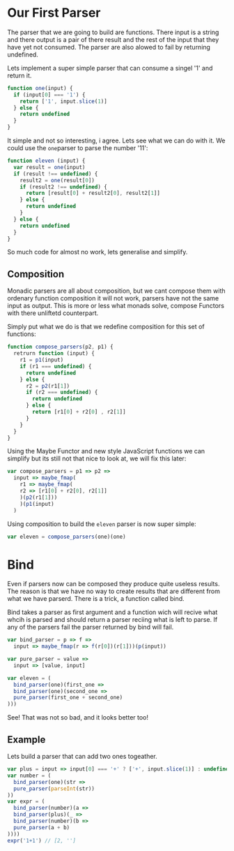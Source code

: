 # Our First Parser

The parser that we are going to build are functions. There input is a string and there output is a pair of there result and the rest of the input that they have yet not consumed. The parser are also alowed to fail by returning undefined.

Lets implement a super simple parser that can consume a singel '1' and return it.

``` js
function one(input) {
  if (input[0] === '1') {
    return ['1', input.slice(1)]
  } else {
    return undefined
  }
}
```

It simple and not so interesting, i agree. Lets see what we can do with it. We could use the `one`parser to  parse the number '11':

``` js
function eleven (input) {
  var result = one(input)
  if (result !== undefined) {
    result2 = one(result[0])
    if (result2 !== undefined) {
      return [result[0] + result2[0], result2[1]]
    } else {
      return undefined
    }
  } else {
    return undefined
  }
}
```

So much code for almost no work, lets generalise and simplify.

## Composition

Monadic parsers are all about composition, but we cant compose them with ordenary function composition it will not work, parsers have not the same input as output. This is more or less what monads solve, compose Functors with there unliftetd counterpart.

Simply put what we do is that we redefine composition for this set of functions:

``` js
function compose_parsers(p2, p1) {
  retrurn function (input) {
    r1 = p1(input)
    if (r1 === undefined) {
      return undefined
    } else {
      r2 = p2(r1[1])
      if (r2 === undefined) {
        return undefined
      } else {
        return [r1[0] + r2[0] , r2[1]]
      }
    }
  }
}
```

Using the Maybe Functor and new style JavaScript functions we can simplify but its still not that nice to look at, we will fix this later:

``` js
var compose_parsers = p1 => p2 =>
  input => maybe_fmap(
    r1 => maybe_fmap(
    r2 => [r1[0] + r2[0], r2[1]]
    )(p2(r1[1]))
    )(p1(input)
  )
```

Using composition to build the `eleven` parser is now super simple:

``` js
var eleven = compose_parsers(one)(one)
```


# Bind

Even if parsers now can be composed they produce quite useless results. The reason is that we have no way to create results that are different from what we have parserd. There is a trick, a function called bind.


Bind takes a parser as first argument and a function wich will recive what whcih is parsed and should return a parser reciing what is left to parse. If any of the parsers fail the parser returned by bind will fail.

``` js
var bind_parser = p => f =>
  input => maybe_fmap(r => f(r[0])(r[1]))(p(input))

var pure_parser = value =>
  input => [value, input]

var eleven = (
  bind_parser(one)(first_one =>
  bind_parser(one)(second_one =>
  pure_parser(first_one + second_one)
)))
```
See! That was not so bad, and it looks better too!

## Example

Lets build a parser that can add two ones togeather.

``` js
var plus = input => input[0] === '+' ? ['+', input.slice(1)] : undefined
var number = (
  bind_parser(one)(str =>
  pure_parser(parseInt(str))
))
var expr = (
  bind_parser(number)(a =>
  bind_parser(plus)(_ =>
  bind_parser(number)(b =>
  pure_parser(a + b)
))))
expr('1+1') // [2, '']
```
